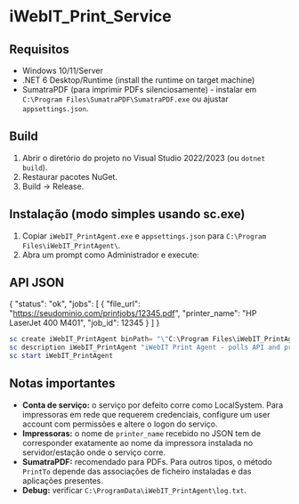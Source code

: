 # iWebIT_Print_Service


## Requisitos
- Windows 10/11/Server
- .NET 6 Desktop/Runtime (install the runtime on target machine)
- SumatraPDF (para imprimir PDFs silenciosamente) - instalar em `C:\Program Files\SumatraPDF\SumatraPDF.exe` ou ajustar `appsettings.json`.


## Build
1. Abrir o diretório do projeto no Visual Studio 2022/2023 (ou `dotnet build`).
2. Restaurar pacotes NuGet.
3. Build -> Release.


## Instalação (modo simples usando sc.exe)
1. Copiar `iWebIT_PrintAgent.exe` e `appsettings.json` para `C:\Program Files\iWebIT_PrintAgent\`.
2. Abra um prompt como Administrador e execute:


## API JSON

{
  "status": "ok",
  "jobs": [
    {
      "file_url": "https://seudominio.com/printjobs/12345.pdf",
      "printer_name": "HP LaserJet 400 M401",
      "job_id": 12345
    }
  ]
}


```powershell
sc create iWebIT_PrintAgent binPath= "\"C:\Program Files\iWebIT_PrintAgent\iWebIT_PrintAgent.exe\"" start= auto
sc description iWebIT_PrintAgent "iWebIT Print Agent - polls API and prints jobs"
sc start iWebIT_PrintAgent
```


## Notas importantes
- **Conta de serviço:** o serviço por defeito corre como LocalSystem. Para impressoras em rede que requerem credenciais, configure um user account com permissões e altere o logon do serviço.
- **Impressoras:** o nome de `printer_name` recebido no JSON tem de corresponder exatamente ao nome da impressora instalada no servidor/estação onde o serviço corre.
- **SumatraPDF:** recomendado para PDFs. Para outros tipos, o método `PrintTo` depende das associações de ficheiro instaladas e das aplicações presentes.
- **Debug:** verificar `C:\ProgramData\iWebIT_PrintAgent\log.txt`.
